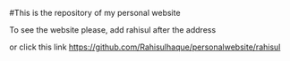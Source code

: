 #This is the repository of my personal website 

To see the website please, add rahisul after the address

or click this link  https://github.com/Rahisulhaque/personalwebsite/rahisul
 
 
